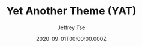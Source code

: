 ---
title: Yet Another Theme (YAT)
github: https://github.com/jeffreytse/jekyll-theme-yat
demo: https://jeffreytse.github.io/jekyll-theme-yat/
author: Jeffrey Tse
date: 2020-09-01T00:00:00.000Z
ssg:
  - Jekyll
cms:
  - Markdown
category:
  - Blog
  - Business
description: 🎨 Yet another theme for elegant writers with modern flat style.
draft: false
publish_date: '2019-12-12T04:16:29Z'
update_date: '2022-08-21T15:56:27Z'
github_star: 508
github_fork: 479
---